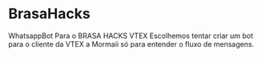 # BrasaHacks
 
WhatsappBot Para o BRASA HACKS VTEX
Escolhemos tentar criar um bot para o cliente da VTEX a Mormaii só para entender o fluxo de mensagens.
